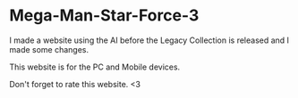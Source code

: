 # Mega-Man-Star-Force-3
I made a website using the AI before the Legacy Collection is released  and I made some changes.

This website is for the PC and Mobile devices.

Don't forget to rate this website. <3
